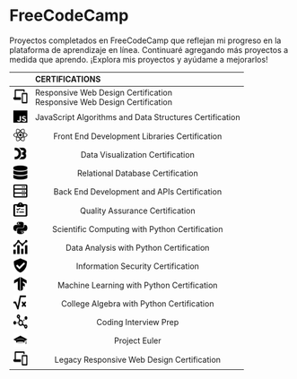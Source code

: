 # FreeCodeCamp

Proyectos completados en FreeCodeCamp que reflejan mi progreso en la plataforma de aprendizaje en línea. Continuaré agregando más proyectos a medida que aprendo. ¡Explora mis proyectos y ayúdame a mejorarlos!

| | CERTIFICATIONS |  
|:--|:--|
| <div align="center"><img src="resources/01.svg" width="25" height="25"/></div> | <div align="letf">Responsive Web Design Certification<br>Responsive Web Design Certification</div> |
|<div align="center"><img src="resources/02.svg" width="25" height="25"/></div>|<div align="center">JavaScript Algorithms and Data Structures Certification</div>|       
|<div align="center"><img src="resources/03.svg" width="25" height="25"/></div> |<div align="center">Front End Development Libraries Certification</div>|              
|<div align="center"><img src="resources/04.svg" width="25" height="25"/></div>|<div align="center">Data Visualization Certification</div>|                  |       
|<div align="center"><img src="resources/05.svg" width="25" height="25"/></div> |<div align="center">Relational Database Certification</div>|              
|<div align="center"><img src="resources/06.svg" width="25" height="25"/></div>|<div align="center">Back End Development and APIs Certification</div>|
|<div align="center"><img src="resources/07.svg" width="25" height="25"/></div>|<div align="center">Quality Assurance Certification</div>|
|<div align="center"><img src="resources/08.svg" width="25" height="25"/></div>|<div align="center">Scientific Computing with Python Certification</div>|           
|<div align="center"><img src="resources/09.svg" width="25" height="25"/></div>|<div align="center">Data Analysis with Python Certification</div>| 
|<div align="center"><img src="resources/10.svg" width="25" height="25"/></div>|<div align="center">Information Security Certification</div>|
|<div align="center"><img src="resources/11.svg" width="25" height="25"/></div>|<div align="center">Machine Learning with Python Certification</div>|    
|<div align="center"><img src="resources/12.svg" width="25" height="25"/></div>|<div align="center">College Algebra with Python Certification</div>|
|<div align="center"><img src="resources/13.svg" width="25" height="25"/></div>|<div align="center">Coding Interview Prep</div>|
|<div align="center"><img src="resources/14.svg" width="25" height="25"/></div>|<div align="center">Project Euler</div>|    
|<div align="center"><img src="resources/15.svg" width="25" height="25"/></div>|<div align="center">Legacy Responsive Web Design Certification</div>|
